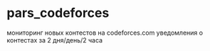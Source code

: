 # pars_codeforces

мониторинг новых контестов на codeforces.com
уведомления о контестах за 2 дня/день/2 часа

